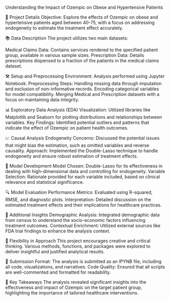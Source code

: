 Understanding the Impact of Ozempic on Obese and Hypertensive Patients

📅 Project Details
Objective: Explore the effects of Ozempic on obese and hypertensive patients aged between 40-75, with a focus on addressing endogeneity to estimate the treatment effect accurately.


📚 Data Description
The project utilizes two main datasets:

Medical Claims Data: Contains services rendered to the specified patient group, available in various sample sizes.
Prescription Data: Details prescriptions dispensed to a fraction of the patients in the medical claims dataset.


🛠 Setup and Preprocessing
Environment: Analysis performed using Jupyter Notebook.
Preprocessing Steps:
Handling missing data through imputation and exclusion of non-informative records.
Encoding categorical variables for model compatibility.
Merging Medical and Prescription datasets with a focus on maintaining data integrity.


📊 Exploratory Data Analysis (EDA)
Visualization: Utilized libraries like Matplotlib and Seaborn for plotting distributions and relationships between variables.
Key Findings: Identified potential outliers and patterns that indicate the effect of Ozempic on patient health outcomes.

📈 Causal Analysis
Endogeneity Concerns: Discussed the potential issues that might bias the estimation, such as omitted variables and reverse causality.
Approach: Implemented the Double-Lasso technique to handle endogeneity and ensure robust estimation of treatment effects.

🧪 Model Development
Model Chosen: Double-Lasso for its effectiveness in dealing with high-dimensional data and controlling for endogeneity.
Variable Selection: Rationale provided for each variable included, based on clinical relevance and statistical significance.

🔍 Model Evaluation
Performance Metrics: Evaluated using R-squared, RMSE, and diagnostic plots.
Interpretation: Detailed discussion on the estimated treatment effects and their implications for healthcare practices.

📝 Additional Insights
Demographic Analysis: Integrated demographic data from census to understand the socio-economic factors influencing treatment outcomes.
Contextual Enrichment: Utilized external sources like FDA trial findings to enhance the analysis context.

🔄 Flexibility in Approach
This project encourages creative and critical thinking. Various methods, functions, and packages were explored to deliver insightful and justified analytical results.

📁 Submission
Format: The analysis is submitted as an IPYNB file, including all code, visualizations, and narratives.
Code Quality: Ensured that all scripts are well-commented and formatted for readability.

🌟 Key Takeaways
The analysis revealed significant insights into the effectiveness and impact of Ozempic on the target patient group, highlighting the importance of tailored healthcare interventions.
